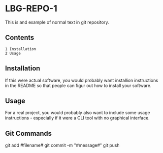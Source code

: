 # LBG-REPO-1

This is and example of normal text in git repository.

## Contents
    1 Installation
    2 Usage
    
## Installation
If this were actual software, you would probably want installion instructions in the README so that people can figur out how to install your software.

## Usage
For a real project, you would probably also want to include some usage instructions - especially if it were a CLI tool with no graphical interface.

## Git Commands
git add #filename#
git commit -m "#message#"
git push